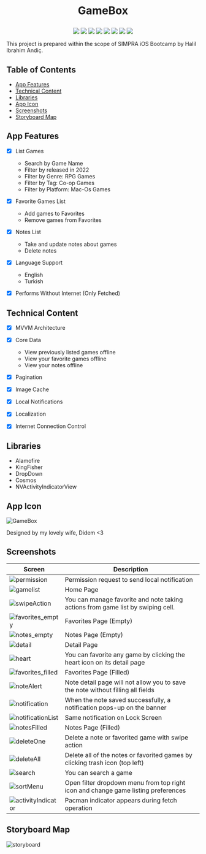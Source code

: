 # <p align="center">GameBox


<p align="center">
<img src="https://img.shields.io/badge/Swift-5-red" />
<img src="https://img.shields.io/badge/Xcode-12.4-blue" />
<img src="https://img.shields.io/badge/iOS-14.4-yellow" />
<img src="https://img.shields.io/badge/Alamofire-5.6-orange" />
<img src="https://img.shields.io/badge/Kingfisher-6.3.1-green" />
<img src="https://img.shields.io/badge/DropDown-2.3-white" />
<img src="https://img.shields.io/badge/Cosmos-23.0-blackblue" />
<img src="https://img.shields.io/badge/NVActivityIndicatorView-5.1.1-pink" />

This project is prepared within the scope of SIMPRA iOS Bootcamp by Halil Ibrahim Andiç.


## Table of Contents

* [App Features](https://github.com/HalilIbrahimAndic/GameBox#App-Features)
* [Technical Content](https://github.com/HalilIbrahimAndic/GameBox#Technical-Content)
* [Libraries](https://github.com/HalilIbrahimAndic/GameBox#Libraries)
* [App Icon](https://github.com/HalilIbrahimAndic/GameBox#App-Icon)
* [Screenshots](https://github.com/HalilIbrahimAndic/GameBox#Screenshots)
* [Storyboard Map](https://github.com/HalilIbrahimAndic/GameBox#Storyboard-Map)



## App Features
- [x] List Games
  - Search by Game Name
  - Filter by released in 2022
  - Filter by Genre: RPG Games
  - Filter by Tag: Co-op Games
  - Filter by Platform: Mac-Os Games
- [x] Favorite Games List
  - Add games to Favorites
  - Remove games from Favorites
- [x] Notes List
  - Take and update notes about games
  - Delete notes
- [x] Language Support
  - English
  - Turkish
- [x] Performs Without Internet (Only Fetched)
 
  
## Technical Content
- [x] MVVM Architecture
- [x] Core Data
  - View previously listed games offline
  - View your favorite games offline
  - View your notes offline
- [x] Pagination
- [x] Image Cache
- [x] Local Notifications
- [x] Localization
- [x] Internet Connection Control


## Libraries
* Alamofire
* KingFisher
* DropDown
* Cosmos
* NVActivityIndicatorView

## App Icon
![GameBox](https://user-images.githubusercontent.com/77022411/214443612-43b1cea4-5346-4db6-8e33-287c340726fb.png)

Designed by my lovely wife, Didem <3


## Screenshots

|Screen|Description|
|---|---|
|![permission](https://user-images.githubusercontent.com/77022411/214450307-2d03733d-9b4f-4d32-9b61-514258b15814.png)|Permission request to send local notification|
|![gamelist](https://user-images.githubusercontent.com/77022411/214509013-e162a58d-1b2f-4aee-9876-b1c6e1200a65.png)|Home Page|
|![swipeAction](https://user-images.githubusercontent.com/77022411/214509031-af2d79bb-257c-44e2-904d-8833fccf3c37.png)|You can manage favorite and note taking actions from game list by swiping cell.|
|![favorites_empty](https://user-images.githubusercontent.com/77022411/214509008-fb0a0f35-4c0c-4d14-b536-eba01110b696.png)|Favorites Page (Empty)|
|![notes_empty](https://user-images.githubusercontent.com/77022411/214509018-d2076c0f-4ea0-46b1-940e-a446d08e9ff2.png)|Notes Page (Empty)|
|![detail](https://user-images.githubusercontent.com/77022411/214509004-d399cfe8-6071-49f5-b36a-a2ee2cf4b678.png)|Detail Page|
|![heart](https://user-images.githubusercontent.com/77022411/214510723-2faafc19-3f48-4f23-8aaf-f57af786dbed.png)|You can favorite any game by clicking the heart icon on its detail page|
|![favorites_filled](https://user-images.githubusercontent.com/77022411/214509010-6f516995-686d-48a8-9e3e-0690b9d3cfca.png)|Favorites Page (Filled)|
|![noteAlert](https://user-images.githubusercontent.com/77022411/214509014-9cec21d0-4b89-41ef-b6c4-97d5b0234bb7.png)|Note detail page will not allow you to save the note without filling all fields|
|![notification](https://user-images.githubusercontent.com/77022411/214509022-9f7d4a67-a7fb-41d1-acdd-81f7effe008f.png)|When the note saved successfully, a notification pops-up on the banner|
|![notificationList](https://user-images.githubusercontent.com/77022411/214511900-a3550cd5-e6f5-467b-b474-b0423cc579ab.png)|Same notification on Lock Screen|
|![notesFilled](https://user-images.githubusercontent.com/77022411/214509019-f8840dde-725a-4cec-a8c3-cf02db4caf73.png)|Notes Page (Filled)|
|![deleteOne](https://user-images.githubusercontent.com/77022411/214509002-85013229-c0c7-46af-8118-3a76149377df.png)|Delete a note or favorited game with swipe action|
|![deleteAll](https://user-images.githubusercontent.com/77022411/214508999-9d90933f-ad2e-480a-b53b-45f523249e8b.png)|Delete all of the notes or favorited games by clicking trash icon (top left)|
|![search](https://user-images.githubusercontent.com/77022411/214509024-dd7c92ae-0617-4d8c-9d0e-a7ad89160c2c.png)|You can search a game|
|![sortMenu](https://user-images.githubusercontent.com/77022411/214509027-3a99e751-8f28-4574-9cb5-7ff9a310fc29.png)|Open filter dropdown menu from top right icon and change game listing preferences|
|![activityIndicator](https://user-images.githubusercontent.com/77022411/214508993-dfb80785-ad10-48a2-b3a3-03c1f2f2d028.png)|Pacman indicator appears during fetch operation|


## Storyboard Map

![storyboard](https://user-images.githubusercontent.com/77022411/214452589-e6e05b3f-ebdf-40f2-916a-34c7dd6666c0.png)

